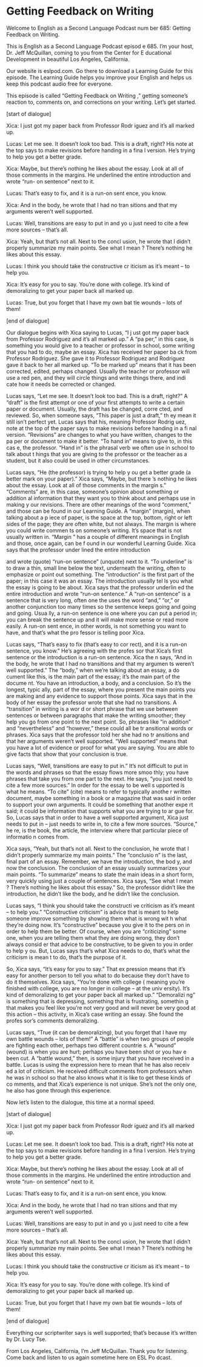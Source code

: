 # Getting Feedback on Writing

Welcome to English as a Second Language Podcast num ber 685: Getting Feedback on Writing.

This is English as a Second Language Podcast episod e 685.  I’m your host, Dr. Jeff McQuillan, coming to you from the Center for E ducational Development in beautiful Los Angeles, California.

Our website is eslpod.com.  Go there to download a Learning Guide for this episode.  The Learning Guide helps you improve your  English and helps us keep this podcast audio free for everyone.

This episode is called “Getting Feedback on Writing ,” getting someone’s reaction to, comments on, and corrections on your writing.  Let’s get started.

[start of dialogue]

Xica:  I just got my paper back from Professor Rodr iguez and it’s all marked up.

Lucas:  Let me see.  It doesn’t look too bad.  This  is a draft, right?  His note at the top says to make revisions before handing in a fina l version.  He’s trying to help you get a better grade.

Xica:  Maybe, but there’s nothing he likes about the essay.  Look at all of those comments in the margins.  He underlined the entire introduction and wrote “run- on sentence” next to it.

Lucas:  That’s easy to fix, and it is a run-on sent ence, you know.

Xica:  And in the body, he wrote that I had no tran sitions and that my arguments weren’t well supported.

Lucas:  Well, transitions are easy to put in and yo u just need to cite a few more sources – that’s all.

Xica:  Yeah, but that’s not all.  Next to the concl usion, he wrote that I didn’t properly summarize my main points.  See what I mean ?  There’s nothing he likes about this essay.

Lucas:  I think you should take the constructive cr iticism as it’s meant – to help you.

 Xica:  It’s easy for you to say.  You’re done with college.  It’s kind of demoralizing to get your paper back all marked up.

Lucas:  True, but you forget that I have my own bat tle wounds – lots of them!

[end of dialogue]

Our dialogue begins with Xica saying to Lucas, “I j ust got my paper back from Professor Rodriguez and it’s all marked up.”  A “pa per,” in this case, is something you would give to a teacher or professor in school,  some writing that you had to do, maybe an essay.  Xica has received her paper ba ck from Professor Rodriguez.  She gave it to Professor Rodriguez and Rodriguez gave it back to her all marked up.  “To be marked up” means that it  has been corrected, edited, perhaps changed.  Usually the teacher or professor will use a red pen, and they will circle things and write things there, and indi cate how it needs be corrected or changed.

Lucas says, “Let me see.  It doesn’t look too bad.  This is a draft, right?”  A “draft” is the first attempt or one of your first attempts to write a certain paper or document.  Usually, the draft has be changed, corre cted, and reviewed.  So, when someone says, “This paper is just a draft,” th ey mean it still isn’t perfect yet.  Lucas says that his, meaning Professor Rodrig uez, note at the top of the paper says to make revisions before handing in a fi nal version.  “Revisions” are changes to what you have written, changes to the pa per or document to make it better.  “To hand in” means to give to, in this cas e, the professor.  “Hand in” is the phrasal verb we often use in school to talk about t hings that you are giving to the professor or the teacher as a student, but it also could be used in other circumstances.

Lucas says, “He (the professor) is trying to help y ou get a better grade (a better mark on your paper).”  Xica says, “Maybe, but there ’s nothing he likes about the essay.  Look at all of those comments in the margin s.”  “Comments” are, in this case, someone’s opinion about something or addition al information that they want you to think about and perhaps use in making y our revisions.  There are other meanings of the word “comment,” and those can  be found in our Learning Guide.  A “margin” (margin), when talking about a p iece of paper, is the space at the top, bottom, right or left sides of the page; they are often white, but not always.  The margin is where you could write commen ts on someone’s writing. It’s space that is not usually written in.  “Margin ” has a couple of different meanings in English and those, once again, can be f ound in our wonderful Learning Guide.  Xica says that the professor under lined the entire introduction

and wrote (quote) “run-on sentence” (unquote) next to it.  “To underline” is to draw a thin, small line below the text, underneath the writing, often to emphasize or point out something.  The “introduction” is the first part of the paper; in this case it was an essay.  The introduction usually tel ls you what the essay is going to be about.  Xica says that the professor underlin ed the entire introduction and wrote “run-on sentence.”  A “run-on sentence” is a sentence that is very long, often one the uses the word “and,” “or,” or another  conjunction too many times so the sentence keeps going and going and going.  Usua lly, a run-on sentence is one where you can put a period in; you can break the sentence up and it will make more sense or read more easily.  A run-on sent ence, in other words, is not something you want to have, and that’s what the pro fessor is telling poor Xica.

Lucas says, “That’s easy to fix (that’s easy to cor rect), and it is a run-on sentence, you know.”  He’s agreeing with the profes sor that Xica’s first sentence or the introduction is a run-on sentence.  Xica the n says, “And in the body, he wrote that I had no transitions and that my argumen ts weren’t well supported.” The “body,” when we’re talking about an essay, a do cument like this, is the main part of the essay; it’s the main part of the docume nt.  You have an introduction, a body, and a conclusion.  So it’s the longest, typic ally, part of the essay, where you present the main points you are making and any evidence to support those points.  Xica says that in the body of her essay the professor wrote that she had no transitions.  A “transition” in writing is a wor d or short phrase that we use between sentences or between paragraphs that make the writing smoother; they help you go from one point to the next point.  So, phrases like “in addition” and “nevertheless” and “however,” these could all be tr ansitional words or phrases. Xica says that the professor told her she had no tr ansitions and that her arguments weren’t well supported.  “Well supported”  means that you have a lot of evidence or proof for what you are saying.  You are  able to give facts that show that your conclusion is true.

Lucas says, “Well, transitions are easy to put in.”   It’s not difficult to put in the words and phrases so that the essay flows more smoo thly; you have phrases that take you from one part to the next.  He says, “you just need to cite a few more sources.”  In order for the essay to be well s upported is what he means. “To cite” (cite) means to refer to typically anothe r written document, maybe something in a book or a magazine that was said in order to support your own arguments.  It could be something that another expe rt said; it could be information that supports what you are trying to ar gue for.  So, Lucas says that in order to have a well supported argument, Xica just needs to put in – just needs to write in, to cite a few more sources.  “Source,” he re, is the book, the article, the interview where that particular piece of informatio n comes from.

Xica says, “Yeah, but that’s not all.  Next to the conclusion, he wrote that I didn’t properly summarize my main points.”  The “conclusio n” is the last, final part of an essay.  Remember, we have the introduction, the bod y, and now the conclusion. The conclusion of an essay usually summarizes your main points.  “To summarize” means to state the main ideas in a short  form, very quickly using just a couple of sentences.  Xica says, “See what I mean ?  There’s nothing he likes about this essay.”  So, the professor didn’t like the introduction, he didn’t like the body, and he didn’t like the conclusion.

Lucas says, “I think you should take the constructi ve criticism as it’s meant – to help you.”  “Constructive criticism” is advice that  is meant to help someone improve something by showing them what is wrong wit h what they’re doing now. It’s “constructive” because you give it to the pers on in order to help them be better.  Of course, when you are “criticizing” some one, when you are telling them what they are doing wrong, they don’t always consid er that advice to be constructive, to be given to you in order to help y ou.  But, Lucas says that’s what Xica needs to do, that’s what the criticism is mean t to do, that’s the purpose of it.

So, Xica says, “It’s easy for you to say.”  That ex pression means that it’s easy for another person to tell you what to do because they don’t have to do it themselves.  Xica says, “You’re done with college ( meaning you’re finished with college, you are no longer in college – at the univ ersity).  It’s kind of demoralizing to get your paper back all marked up.”  “Demoralizi ng” is something that is depressing, something that is frustrating, somethin g that makes you feel like you’re not very good and will never be very good at  this action – this activity, in Xica’s case writing an essay.  She found the profes sor’s comments demoralizing.

Lucas says, “True (it can be demoralizing), but you  forget that I have my own battle wounds – lots of them!”  A “battle” is when two groups of people are fighting each other, perhaps two different countrie s.  A “wound” (wound) is when you are hurt; perhaps you have been shot or you hav e been cut.  A “battle wound,” then, is some injury that you have received  in a battle.  Lucas is using the expression here to mean that he has also receiv ed a lot of criticism.  He received difficult comments from professors when he  was in school so that he also knows what it is like to get these kinds of co mments, and that Xica’s experience is not unique.  She’s not the only one, he also has gone through this experience.

Now let’s listen to the dialogue, this time at a normal speed.

[start of dialogue]

Xica:  I just got my paper back from Professor Rodr iguez and it’s all marked up.

Lucas:  Let me see.  It doesn’t look too bad.  This  is a draft, right?  His note at the top says to make revisions before handing in a fina l version.  He’s trying to help you get a better grade.

Xica:  Maybe, but there’s nothing he likes about the essay.  Look at all of those comments in the margins.  He underlined the entire introduction and wrote “run- on sentence” next to it.

Lucas:  That’s easy to fix, and it is a run-on sent ence, you know.

Xica:  And in the body, he wrote that I had no tran sitions and that my arguments weren’t well supported.

Lucas:  Well, transitions are easy to put in and yo u just need to cite a few more sources – that’s all.

Xica:  Yeah, but that’s not all.  Next to the concl usion, he wrote that I didn’t properly summarize my main points.  See what I mean ?  There’s nothing he likes about this essay.

Lucas:  I think you should take the constructive cr iticism as it’s meant – to help you.

Xica:  It’s easy for you to say.  You’re done with college.  It’s kind of demoralizing to get your paper back all marked up.

Lucas:  True, but you forget that I have my own bat tle wounds – lots of them!

[end of dialogue]

Everything our scriptwriter says is well supported;  that’s because it’s written by Dr. Lucy Tse.

From Los Angeles, California, I’m Jeff McQuillan.  Thank you for listening.  Come back and listen to us again sometime here on ESL Po dcast.



